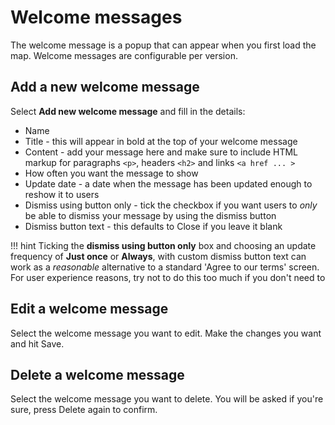 # Welcome messages

The welcome message is a popup that can appear when you first load the map. Welcome messages are configurable per version.

## Add a new welcome message

Select **Add new welcome message** and fill in the details:

- Name
- Title - this will appear in bold at the top of your welcome message
- Content - add your message here and make sure to include HTML markup for paragraphs `<p>`, headers `<h2>` and links `<a href ... >`
- How often you want the message to show
- Update date - a date when the message has been updated enough to reshow it to users
- Dismiss using button only - tick the checkbox if you want users to *only* be able to dismiss your message by using the dismiss button
- Dismiss button text - this defaults to Close if you leave it blank

!!! hint
    Ticking the **dismiss using button only** box and choosing an update frequency of **Just once** or **Always**, with custom dismiss button text can work as a *reasonable* alternative to a standard 'Agree to our terms' screen. For user experience reasons, try not to do this too much if you don't need to

## Edit a welcome message

Select the welcome message you want to edit. Make the changes you want and hit Save.

## Delete a welcome message

Select the welcome message you want to delete. You will be asked if you're sure, press Delete again to confirm.